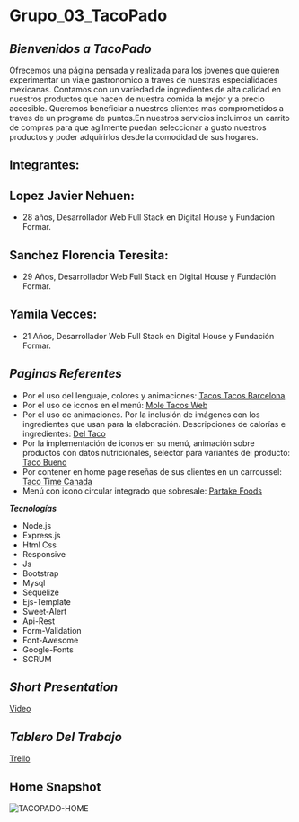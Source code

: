# Grupo_03_TacoPado

## ***Bienvenidos a TacoPado***
Ofrecemos una página pensada y realizada para los jovenes que quieren experimentar un viaje gastronomico a traves de nuestras especialidades mexicanas. Contamos con un variedad de ingredientes de alta calidad en nuestros productos que hacen de nuestra comida la mejor y a precio accesible. Queremos beneficiar a nuestros clientes mas comprometidos a traves de un programa de puntos.En nuestros servicios incluimos un carrito de compras para que agilmente puedan seleccionar a gusto nuestros productos y poder adquirirlos desde la comodidad de sus hogares.

## Integrantes:

## Lopez Javier Nehuen:
- 28 años, Desarrollador Web Full Stack en Digital House y Fundación Formar.

## Sanchez Florencia Teresita:
- 29 Años, Desarrollador Web Full Stack en Digital House y Fundación Formar.

## Yamila Vecces:
- 21 Años, Desarrollador Web Full Stack en Digital House y Fundación Formar.

## ***Paginas Referentes***

* Por el uso del lenguaje, colores y animaciones: [Tacos Tacos Barcelona](https://tacostacosbarcelona.com/)
* Por el uso de iconos en el menú: [Mole Tacos Web](http://moletacosweb.com.ar/)
* Por el uso de animaciones. Por la inclusión de imágenes con los ingredientes que usan para la elaboración. Descripciones de calorías e ingredientes: [Del Taco](https://www.deltaco.com/)
* Por la implementación de iconos en su menú, animación sobre productos con datos nutricionales, selector para variantes del producto: [Taco Bueno](https://www.tacobueno.com/)
* Por contener en home page reseñas de sus clientes en un carroussel: [Taco Time Canada](https://tacotimecanada.com/)
* Menú con icono circular integrado que sobresale: [Partake Foods](https://partakefoods.com/)

***Tecnologías***

- Node.js 
- Express.js 
- Html Css 
- Responsive 
- Js 
- Bootstrap 
- Mysql 
- Sequelize 
- Ejs-Template 
- Sweet-Alert 
- Api-Rest 
- Form-Validation 
- Font-Awesome 
- Google-Fonts
- SCRUM

## ***Short Presentation***
[Video](https://www.linkedin.com/embed/feed/update/urn:li:ugcPost:6902288475790675968?compact=1)

## ***Tablero Del Trabajo***
[Trello](https://trello.com/b/Ch0oeNJA/proyecto-integrador-grupo-3)

## Home Snapshot
![TACOPADO-HOME](https://user-images.githubusercontent.com/76080165/159508277-e0c92f47-02f8-42b8-be62-9789bf82c570.png)

